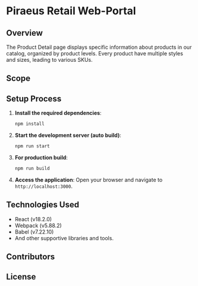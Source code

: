 # Piraeus Retail Web-Portal

## Overview

The Product Detail page displays specific information about products in our catalog, organized by product levels. Every product have multiple styles and sizes, leading to various SKUs.
## Scope

## Setup Process

1. **Install the required dependencies**:
    ```bash
    npm install
    ```

2. **Start the development server (auto build)**:
    ```bash
    npm run start
    ```

3. **For production build**:
    ```bash
    npm run build
    ```

4. **Access the application**:
    Open your browser and navigate to `http://localhost:3000`.

## Technologies Used

- React (v18.2.0)
- Webpack (v5.88.2)
- Babel (v7.22.10)
- And other supportive libraries and tools.

## Contributors

## License


